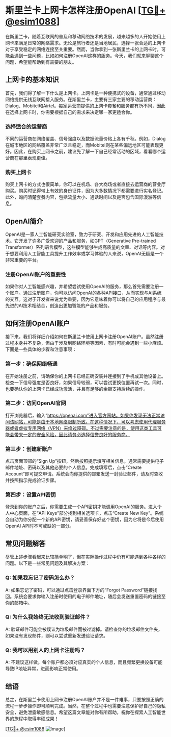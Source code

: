 # 斯里兰卡上网卡怎样注册OpenAI [[TG💪+ @esim1088](https://t.me/s/esim1088)]

在斯里兰卡，随着互联网的普及和移动网络技术的发展，越来越多的人开始使用上网卡来满足日常的网络需求。无论是旅行者还是当地居民，选择一张合适的上网卡对于享受稳定的网络连接至关重要。然而，当你拿到一张斯里兰卡的上网卡时，可能会遇到一些问题，比如如何注册OpenAI这样的服务。今天，我们就来聊聊这个问题，希望能帮助到有需要的朋友。

## 上网卡的基本知识

首先，我们得了解一下什么是上网卡。上网卡是一种便携式的设备，通常通过移动网络提供无线互联网接入服务。在斯里兰卡，主要有三家主要的移动运营商：Dialog、Mobitel和Airtel。每家运营商提供的上网卡套餐和服务都有所不同，因此在选择上网卡时，你需要根据自己的需求来决定哪一家更适合你。

### 选择适合的运营商

不同的运营商在网络覆盖、信号强度以及数据流量价格上各有千秋。例如，Dialog在城市地区的网络覆盖非常广泛且稳定，而Mobitel则在某些偏远地区可能表现更好。因此，在购买上网卡之前，建议先了解一下自己经常活动的区域，看看哪个运营商在那里表现更佳。

### 购买上网卡

购买上网卡的方式也很简单，你可以在机场、各大商场或者直接去运营商的营业厅购买。购买时记得带上有效的身份证件，因为大多数情况下都需要进行实名登记。此外，询问清楚套餐内容，包括流量大小、通话时间以及是否包含国际漫游等信息。

## OpenAI简介

OpenAI是一家人工智能研究实验室，致力于研究、开发和应用先进的人工智能技术。它开发了许多广受欢迎的产品和服务，如GPT（Generative Pre-trained Transformer）系列语言模型，这些模型能够生成高质量的文章、对话等内容。对于想要利用人工智能工具提升工作效率或学习体验的人来说，OpenAI无疑是一个非常重要的平台。

### 注册OpenAI账户的重要性

如果你对人工智能感兴趣，并希望尝试使用OpenAI的服务，那么首先需要注册一个账户。通过注册账户，你可以访问OpenAI的各种API接口，从而实现与AI系统的交互。这对于开发者来说尤为重要，因为它意味着你可以将自己的应用程序与最先进的AI技术相结合，创造出更加智能的产品和服务。

## 如何注册OpenAI账户

接下来，我们将详细介绍如何在斯里兰卡使用上网卡注册OpenAI账户。虽然注册过程本身并不复杂，但由于涉及到网络环境等因素，有时可能会遇到一些小麻烦。下面是一些具体的步骤和注意事项：

### 第一步：确保网络畅通

在开始注册之前，请确保你的上网卡已经正确安装并连接到了手机或其他设备上。检查一下信号强度是否良好，如果信号较弱，可以尝试更换位置再试一次。同时，也要确认你的上网卡已经成功激活，并且有足够的余额支持后续的操作。

### 第二步：访问OpenAI官网

打开浏览器后，输入“https://openai.com”进入官方网站。如果你发现无法正常访问该网站，可能是由于本地网络限制所致。在这种情况下，可以考虑使用代理服务器或者虚拟专用网络（VPN）来绕过障碍。不过需要注意的是，使用这类工具可能会带来一定的安全风险，因此请务必选择信誉良好的服务商。

### 第三步：创建新账户

点击页面顶部的“Sign Up”按钮，然后按照提示填写相关信息。通常需要提供电子邮件地址、密码以及其他必要的个人信息。完成填写后，点击“Create Account”即可提交申请。系统会向你提供的邮箱发送一封验证邮件，请及时查收并按照指示完成验证步骤。

### 第四步：设置API密钥

登录到你的账户之后，你需要生成一个API密钥才能调用OpenAI的服务。进入个人中心页面，在“API Keys”部分找到相关选项卡，点击“Create New Key”。系统会自动为你分配一个新的API密钥，请妥善保存好这个密钥，因为它将是今后使用OpenAI API时不可或缺的一部分。

## 常见问题解答

尽管上述步骤看起来比较简单明了，但在实际操作过程中仍有可能遇到各种各样的问题。以下是一些常见问题及其解决方案：

### Q: 如果我忘记了密码怎么办？

A: 如果忘记了密码，可以通过点击登录界面下方的“Forgot Password”链接找回。系统会要求你输入注册时使用的电子邮件地址，随后会发送重置密码的链接至你的邮箱中。

### Q: 为什么我始终无法收到验证邮件？

A: 验证邮件可能会被误认为垃圾邮件而被过滤掉。请检查你的垃圾邮件文件夹，如果没有发现邮件，则可以尝试重新发送验证请求。

### Q: 我可以用别人的上网卡注册吗？

A: 不建议这样做。每个账户都必须对应真实的个人信息，而且频繁更换设备可能导致IP地址异常，进而影响正常使用。

## 结语

总之，在斯里兰卡使用上网卡注册OpenAI账户并不是一件难事，只要按照正确的流程一步步操作即可顺利完成。当然，在整个过程中也需要注意保护好自己的隐私安全，避免泄露敏感信息。希望这篇文章能对你有所帮助，祝你在探索人工智能世界的旅程中取得丰硕成果！

[[TG💪+ @esim1088](https://t.me/s/esim1088) ![Image](https://i.postimg.cc/4NQfJmqS/Snipaste-2025-05-13-00-14-12.png)]